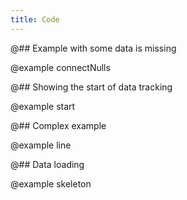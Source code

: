 ```yaml
---
title: Code
---
```


@## Example with some data is missing

@example connectNulls

@## Showing the start of data tracking

@example start

@## Complex example

@example line

@## Data loading

@example skeleton
